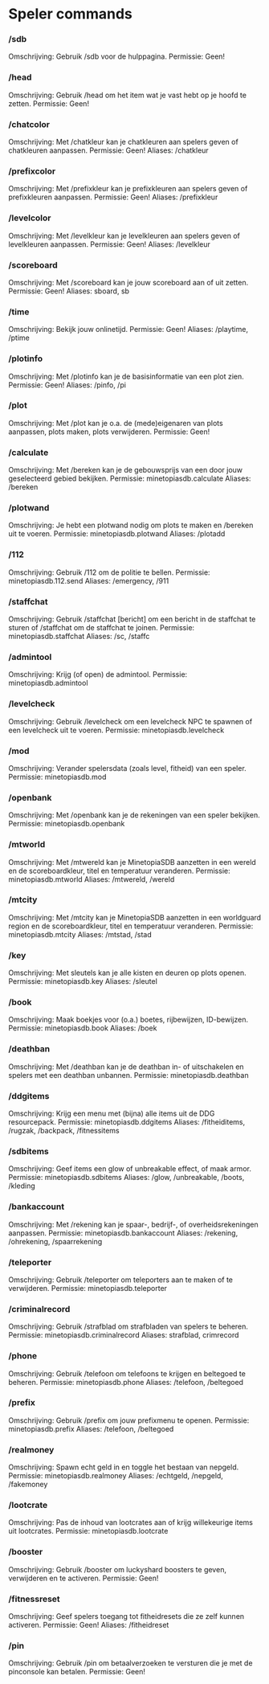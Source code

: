 # Speler commands

### /sdb
Omschrijving: Gebruik /sdb voor de hulppagina.
Permissie: Geen!
 
### /head
Omschrijving: Gebruik /head om het item wat je vast hebt op je hoofd te zetten.
Permissie: Geen!
 
### /chatcolor
Omschrijving: Met /chatkleur kan je chatkleuren aan spelers geven of chatkleuren aanpassen.
Permissie: Geen!
Aliases: /chatkleur
 
### /prefixcolor
Omschrijving: Met /prefixkleur kan je prefixkleuren aan spelers geven of prefixkleuren aanpassen.
Permissie: Geen!
Aliases: /prefixkleur
 
### /levelcolor
Omschrijving: Met /levelkleur kan je levelkleuren aan spelers geven of levelkleuren aanpassen.
Permissie: Geen!
Aliases: /levelkleur
 
### /scoreboard
Omschrijving: Met /scoreboard kan je jouw scoreboard aan of uit zetten.
Permissie: Geen!
Aliases: sboard, sb
 
### /time
Omschrijving: Bekijk jouw onlinetijd.
Permissie: Geen!
Aliases: /playtime, /ptime
 
### /plotinfo
Omschrijving: Met /plotinfo kan je de basisinformatie van een plot zien.
Permissie: Geen!
Aliases: /pinfo, /pi
 
### /plot
Omschrijving: Met /plot kan je o.a. de (mede)eigenaren van plots aanpassen, plots maken, plots verwijderen.
Permissie: Geen!
 
### /calculate
Omschrijving: Met /bereken kan je de gebouwsprijs van een door jouw geselecteerd gebied bekijken.
Permissie: minetopiasdb.calculate
Aliases: /bereken
 
### /plotwand
Omschrijving: Je hebt een plotwand nodig om plots te maken en /bereken uit te voeren.
Permissie: minetopiasdb.plotwand
Aliases: /plotadd
 
### /112
Omschrijving: Gebruik /112 om de politie te bellen.
Permissie: minetopiasdb.112.send
Aliases: /emergency, /911
 
### /staffchat
Omschrijving: Gebruik /staffchat \[bericht\] om een bericht in de staffchat te sturen of /staffchat om de staffchat te joinen.
Permissie: minetopiasdb.staffchat
Aliases: /sc, /staffc
 
### /admintool
Omschrijving: Krijg (of open) de admintool.
Permissie: minetopiasdb.admintool
 
### /levelcheck
Omschrijving: Gebruik /levelcheck om een levelcheck NPC te spawnen of een levelcheck uit te voeren.
Permissie: minetopiasdb.levelcheck
 
### /mod
Omschrijving: Verander spelersdata (zoals level, fitheid) van een speler.
Permissie: minetopiasdb.mod
 
### /openbank
Omschrijving: Met /openbank kan je de rekeningen van een speler bekijken.
Permissie: minetopiasdb.openbank
 
### /mtworld
Omschrijving: Met /mtwereld kan je MinetopiaSDB aanzetten in een wereld en de scoreboardkleur, titel en temperatuur veranderen.
Permissie: minetopiasdb.mtworld
Aliases: /mtwereld, /wereld
 
### /mtcity
Omschrijving: Met /mtcity kan je MinetopiaSDB aanzetten in een worldguard region en de scoreboardkleur, titel en temperatuur veranderen.
Permissie: minetopiasdb.mtcity
Aliases: /mtstad, /stad
 
### /key
Omschrijving: Met sleutels kan je alle kisten en deuren op plots openen.
Permissie: minetopiasdb.key
Aliases: /sleutel
 
### /book
Omschrijving: Maak boekjes voor (o.a.) boetes, rijbewijzen, ID-bewijzen.
Permissie: minetopiasdb.book
Aliases: /boek
 
### /deathban
Omschrijving: Met /deathban kan je de deathban in- of uitschakelen en spelers met een deathban unbannen.
Permissie: minetopiasdb.deathban
 
### /ddgitems
Omschrijving: Krijg een menu met (bijna) alle items uit de DDG resourcepack.
Permissie: minetopiasdb.ddgitems
Aliases: /fitheiditems, /rugzak, /backpack, /fitnessitems
 
### /sdbitems
Omschrijving: Geef items een glow of unbreakable effect, of maak armor.
Permissie: minetopiasdb.sdbitems
Aliases: /glow, /unbreakable, /boots, /kleding
 
### /bankaccount
Omschrijving: Met /rekening kan je spaar-, bedrijf-, of overheidsrekeningen aanpassen.
Permissie: minetopiasdb.bankaccount
Aliases: /rekening, /ohrekening, /spaarrekening
 
### /teleporter
Omschrijving: Gebruik /teleporter om teleporters aan te maken of te verwijderen.
Permissie: minetopiasdb.teleporter
 
### /criminalrecord
Omschrijving: Gebruik /strafblad om strafbladen van spelers te beheren.
Permissie: minetopiasdb.criminalrecord
Aliases: strafblad, crimrecord
 
### /phone
Omschrijving: Gebruik /telefoon om telefoons te krijgen en beltegoed te beheren.
Permissie: minetopiasdb.phone
Aliases: /telefoon, /beltegoed
 
### /prefix
Omschrijving: Gebruik /prefix om jouw prefixmenu te openen.
Permissie: minetopiasdb.prefix
Aliases: /telefoon, /beltegoed
 
### /realmoney
Omschrijving: Spawn echt geld in en toggle het bestaan van nepgeld.
Permissie: minetopiasdb.realmoney
Aliases: /echtgeld, /nepgeld, /fakemoney
 
### /lootcrate
Omschrijving: Pas de inhoud van lootcrates aan of krijg willekeurige items uit lootcrates.
Permissie: minetopiasdb.lootcrate
 
### /booster
Omschrijving: Gebruik /booster om luckyshard boosters te geven, verwijderen en te activeren.
Permissie: Geen!
 
### /fitnessreset
Omschrijving: Geef spelers toegang tot fitheidresets die ze zelf kunnen activeren.
Permissie: Geen!
Aliases: /fitheidreset
 
### /pin
Omschrijving: Gebruik /pin om betaalverzoeken te versturen die je met de pinconsole kan betalen.
Permissie: Geen!
